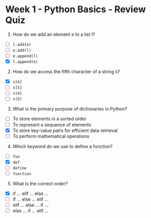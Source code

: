# Week 1 - Python Basics - Review Quiz

1. How do we add an element e to a list l?
- [ ] `l.add(e)`
- [ ] `e.add(l)`
- [ ] `e.append(l)`
- [x] `l.append(e)`

2. How do we access the fifth character of a string s?
- [x] `s[4]`
- [ ] `s[5]`
- [ ] `s(4)`
- [ ] `s(5)`

3. What is the primary purpose of dictionaries in Python?
- [ ] To store elements in a sorted order
- [ ] To represent a sequence of elements
- [x] To store key-value pairs for efficient data retrieval
- [ ] To perform mathematical operations

4. Which keyword do we use to define a function?
- [ ] `fun`
- [x] `def`
- [ ] `define`
- [ ] `function`

5. What is the correct order?
- [x] if ... elif ... else ...
- [ ] if ... else ... elif ...
- [ ] elif ... else ... if ...
- [ ] else ... if ... elif ...